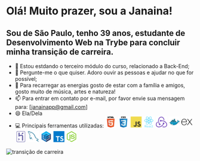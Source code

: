 # Olá! Muito prazer, sou a Janaina! 
## Sou de São Paulo, tenho 39 anos, estudante de Desenvolvimento Web na Trybe para concluir minha transição de carreira.

- 🔭 Estou estdando o terceiro módulo do curso, relacionado a Back-End;
- 💬 Pergunte-me o que quiser. Adoro ouvir as pessoas e ajudar no que for possível;
- 🌱 Para recarregar as energias gosto de estar com a família e amigos, gosto muito de música, artes e natureza! 
- 📫 Para entrar em contato por e-mail, por favor envie sua mensagem para: [janainapp@gmail.com]
- 😄 Ela/Dela
- :computer: Principais ferramentas utilizadas:
<img src="https://raw.githubusercontent.com/devicons/devicon/master/icons/html5/html5-original-wordmark.svg" alt="html5" width="30" height="30"> <img src="https://raw.githubusercontent.com/devicons/devicon/master/icons/css3/css3-original-wordmark.svg" alt="css" width="30" height="30"> <img src="https://raw.githubusercontent.com/devicons/devicon/master/icons/javascript/javascript-original.svg" alt="java script" width="30" height="30"> <img src="https://raw.githubusercontent.com/devicons/devicon/master/icons/react/react-original-wordmark.svg" alt="react" width="30" height="30"> <img src="https://raw.githubusercontent.com/devicons/devicon/master/icons/redux/redux-original.svg" alt="redux" width="30" heigth="30"> <img src="https://raw.githubusercontent.com/devicons/devicon/1119b9f84c0290e0f0b38982099a2bd027a48bf1/icons/docker/docker-original.svg" alt="docker" width="30" heigth="30"> <img src="https://raw.githubusercontent.com/devicons/devicon/1119b9f84c0290e0f0b38982099a2bd027a48bf1/icons/express/express-original.svg" alt="express" width="30" heigth="30"> <img src="https://raw.githubusercontent.com/devicons/devicon/1119b9f84c0290e0f0b38982099a2bd027a48bf1/icons/heroku/heroku-original.svg" alt="heroku" width="30" heigth="30"> <img src="https://raw.githubusercontent.com/devicons/devicon/1119b9f84c0290e0f0b38982099a2bd027a48bf1/icons/mysql/mysql-original.svg" alt="mysql" width="30" heigth="30"> <img src="https://raw.githubusercontent.com/devicons/devicon/1119b9f84c0290e0f0b38982099a2bd027a48bf1/icons/sequelize/sequelize-original.svg" alt="sequelize" width="30" heigth="30"> <img src="https://raw.githubusercontent.com/devicons/devicon/1119b9f84c0290e0f0b38982099a2bd027a48bf1/icons/typescript/typescript-plain.svg" alt="typescript" width="30" heigth="30"> <img src="https://raw.githubusercontent.com/devicons/devicon/1119b9f84c0290e0f0b38982099a2bd027a48bf1/icons/nodejs/nodejs-original.svg" alt="modejs" width="30" heigth="30"> 

<img src="https://media.giphy.com/media/TRUJ0BJOxOmru/giphy.gif" alt="transição de carreira">
